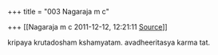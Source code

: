+++
title = "003 Nagaraja m c"

+++
[[Nagaraja m c	2011-12-12, 12:21:11 [Source](https://groups.google.com/g/bvparishat/c/b_NibQI_GME)]]



kripaya krutadosham kshamyatam. avadheeritasya karma tat.  

